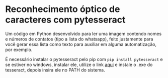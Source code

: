 # Reconhecimento óptico de caracteres com pytesseract
Um código em Python desenvolvido para ler uma imagem contendo nomes e números de contatos (tipo a lista do whatsapp), feito justamente para você gerar essa lista como texto para auxiliar em alguma automatização, por exemplo.

É necessário instalar o pytesseract pelo pip com ``` pip install pytesseract ``` e se estiver no windows, instalar ele, utilize o link <a href="https://github.com/tesseract-ocr/tesseract/releases/download/5.5.0/tesseract-ocr-w64-setup-5.5.0.20241111.exe">aqui</a> e instale o .exe do tesseract, depois insira ele no PATH do sistema.
